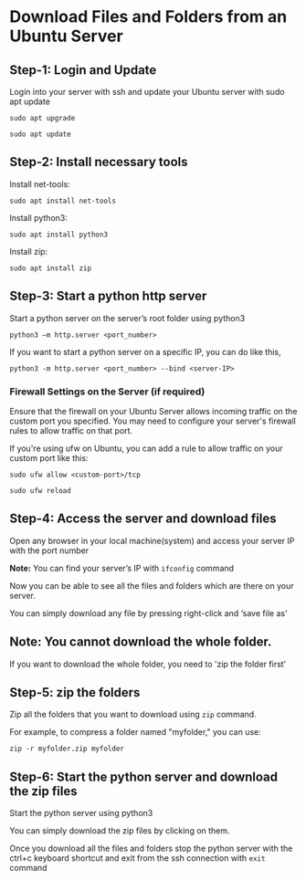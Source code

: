 # **Download Files and Folders from an Ubuntu Server** 

## **Step-1: Login and Update** 

Login into your server with ssh and update your Ubuntu server with sudo apt update 
```
sudo apt upgrade
```
```
sudo apt update
```

## **Step-2: Install necessary tools** 

Install net-tools: 
```
sudo apt install net-tools
```

Install python3: 
```
sudo apt install python3 
```

Install zip: 
```
sudo apt install zip 
```

## **Step-3: Start a python http server** 

Start a python server on the server’s root folder using python3 
```
python3 –m http.server <port_number> 
```

If you want to start a python server on a specific IP, you can do like this,
```
python3 -m http.server <port_number> --bind <server-IP>
```
### Firewall Settings on the Server (if required)

Ensure that the firewall on your Ubuntu Server allows incoming traffic on the custom port you specified. 
You may need to configure your server's firewall rules to allow traffic on that port.

If you're using ufw on Ubuntu, you can add a rule to allow traffic on your custom port like this:
```
sudo ufw allow <custom-port>/tcp
```
```
sudo ufw reload
```

## **Step-4: Access the server and download files** 

Open any browser in your local machine(system) and access your server IP with the port number 

**Note:** You can find your server’s IP with `ifconfig` command 

Now you can be able to see all the files and folders which are there on your server. 

You can simply download any file by pressing right-click and ‘save file as’ 

## **Note:** You cannot download the whole folder.  

If you want to download the whole folder, you need to 'zip the folder first' 

## **Step-5: zip the folders** 

Zip all the folders that you want to download using `zip` command.

For example, to compress a folder named "myfolder," you can use: 
```
zip -r myfolder.zip myfolder 
```

## **Step-6: Start the python server and download the zip files** 

Start the python server using python3 

You can simply download the zip files by clicking on them. 

Once you download all the files and folders stop the python server with the ctrl+c keyboard shortcut and exit from the ssh connection with `exit` command 
